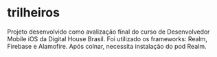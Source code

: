 # trilheiros
Projeto desenvolvido como avalização final do curso de Desenvolvedor Mobile iOS da Digital House Brasil. 
Foi utilizado os frameworks: Realm, Firebase e Alamofire.
Após colnar, necessita instalação do pod Realm. 
